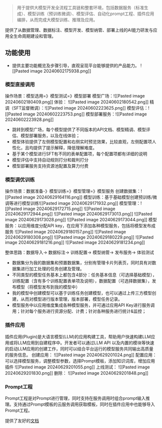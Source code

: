 > 用于提供大模型开发全流程工具链和整套环境，包括数据服务（标准生成）、模型训练（预训练微调）、模型评估、自动化prompt工程、插件应用编排，从而完成大模型训练、推理及应用。

提供了从数据管理、数据标注、模型开发、模型纳管、部署上线的AI能力研发与应用全生命周期建设和管理。
## 功能使用

- 提供主要功能概览及步骤引导，直观呈现平台能够提供的产品能力。
![[Pasted image 20240602175938.png]]

### 模型直接调用
操作场景：模型选用=》模型测试=》模型部署
模型广场：![[Pasted image 20240602180409.png]]
体验：
![[Pasted image 20240602180542.png]]
精调（SFT监督微调）：![[Pasted image 20240602223625.png]]
模型评估：![[Pasted image 20240602223753.png]]
模型部署服务：![[Pasted image 20240602223928.png]]

- 跳转到模型广场，每个模型提供了不同版本的API文档、模型精调、模型评估、模型部署服务，以及在线体验；
- 模型体验提供了左侧模型配置和右侧实时预览效果，比较直观，左侧配置项人性化，且均提供了提示解释，降低理解难度。
- 基于某个模型进行SFT有不同的表单配置项，每个配置项都有详细的说明
- 模型评估中支持自动规则打分和裁判打分
- 模型部署服务支持资源池配置及算力付费

### 模型调优训练
操作场景：数据准备-》模型训练=》模型管理=》模型服务
创建数据集：![[Pasted image 20240629164116.png]]
模型训练：基于基础模型创建预训练/微调等进行模型训练![[Pasted image 20240629171932.png]]
模型管理：![[Pasted image 20240629172715.png]]
![[Pasted image 20240629172944.png]]
![[Pasted image 20240629173013.png]]
![[Pasted image 20240629173028.png]]
![[Pasted image 20240629173044.png]]
模型服务：以应用维度分配API key，在应用下添加各种模型服务，包括将模型发布成服务
![[Pasted image 20240629180157.png]]
![[Pasted image 20240629180308.png]]
![[Pasted image 20240629180229.png]]
![[Pasted image 20240629181216.png]]
![[Pasted image 20240629181234.png]]

整体思路：数据导入-> 数据标注-> 训练配置-> 模型纳管-> 发布服务-> 体验测试
- 数据集分为我的数据集和预置数据集，分别有管理卡片列表页，同时具有对数据集进行加工处理的任务创建及管理。
- 不同类型的模型任务基本上都包含4部分：任务基本信息（可选择基础模型），训练配置（含有多个训练配置表单项及说明），数据配置（可选择数据集），发布模型（将模型发布到我的模型中）
- 我的模型中创建模型可以基于训练任务创建模型，也可以通过上传三方模型创建，从而对模型进行版本管理，版本部署，模型任务记录。
- 模型服务中以应用维度集成各种模型服务，并可通过应用API Key进行服务调用；针对每个服务进行资源分配、计费；针对各种服务进行统计&监控；

### 插件应用
插件应用(Plugin)是大语言模型(LLM)的应用构建工具，帮助用户快速构建LLM应用或将LLM应用到自建程序中。开发者可以通过LLM API 以及内置的模块等快速的启动LLM应用的创建工作，同时可以结合平台运行的模型服务共同输出高质量的服务信息。
创建应用：
![[Pasted image 20240629201024.png]]
配置应用：可以选择模型服务，调整模型参数，选择Prompt模板，添加知识词库，增加应用插件
![[Pasted image 20240629201055.png]]
上线测试：
![[Pasted image 20240629201830.png]]
删除：
![[Pasted image 20240629201848.png]]

### Prompt工程
Prompt工程是对Prompt进行管理，同时支持在服务调用时组合prompt输入推理。支持通过Prompt模板的云服务调用获取模板，同时在插件应用中也能够导入Prompt工程。


提供了友好的[文档](https://cloud.baidu.com/doc/WENXINWORKSHOP/index.html)

